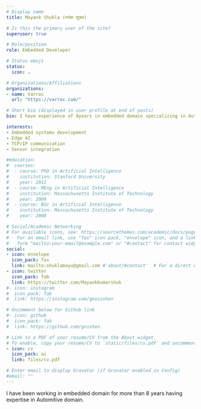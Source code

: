 ```yaml
---
# Display name
title: Mayank Shukla (मयंक शुक्ल)

# Is this the primary user of the site?
superuser: true

# Role/position
role: Embedded Developer

# Status emoji
status:
  icon: ☕️

# Organizations/Affiliations
organizations:
- name: Varroc
  url: "https://varroc.com/"

# Short bio (displayed in user profile at end of posts)
bio: I have experience of 8years in embedded domain specializing in Automotive Domain.

interests:
- Embedded systems development
- Edge AI
- TCP/IP communication
- Sensor integration

#education:
#  courses:
#  - course: PhD in Artificial Intelligence
#    institution: Stanford University
#    year: 2012
#  - course: MEng in Artificial Intelligence
#    institution: Massachusetts Institute of Technology
#    year: 2009
#  - course: BSc in Artificial Intelligence
#    institution: Massachusetts Institute of Technology
#    year: 2008

# Social/Academic Networking
# For available icons, see: https://sourcethemes.com/academic/docs/page-builder/#icons
#   For an email link, use "fas" icon pack, "envelope" icon, and a link in the
#   form "mailto:your-email@example.com" or "#contact" for contact widget.
social:
- icon: envelope
  icon_pack: fas
  link: mailto:shuklamayu@gmail.com #'about/#contact'  # For a direct email link, use "mailto:test@example.org".
- icon: twitter
  icon_pack: fab
  link: https://twitter.com/Mayankkumarshuk
#- icon: instagram
#  icon_pack: fab
#  link: https://instagram.com/geocushen

# Uncomment below for Github link
#- icon: github
#  icon_pack: fab
#  link: https://github.com/gcushen

# Link to a PDF of your resume/CV from the About widget.
# To enable, copy your resume/CV to `static/files/cv.pdf` and uncomment the lines below.
- icon: cv
  icon_pack: ai
  link: files/cv.pdf

# Enter email to display Gravatar (if Gravatar enabled in Config)
#email: ""
---
```


I have been working in embedded domain for more than 8 years having expertise in Automitive domain.

